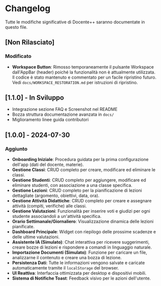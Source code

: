 # Changelog

Tutte le modifiche significative di Docente++ saranno documentate in questo file.

## [Non Rilasciato]

### Modificato
- **Workspace Button**: Rimosso temporaneamente il pulsante Workspace dall'AppBar (header) poiché la funzionalità non è attualmente utilizzata. Il codice è stato mantenuto e commentato per un facile ripristino futuro. Vedi `docs/WORKSPACE_RESTORATION.md` per istruzioni di ripristino.

## [1.1.0] - In Sviluppo

- Integrazione sezione FAQ e Screenshot nel README
- Bozza struttura documentazione avanzata in `docs/`
- Miglioramento linee guida contributori

## [1.0.0] - 2024-07-30

### Aggiunto

- **Onboarding Iniziale**: Procedura guidata per la prima configurazione dell'app (dati del docente, materie).
- **Gestione Classi**: CRUD completo per creare, modificare ed eliminare le classi.
- **Gestione Studenti**: CRUD completo per aggiungere, modificare ed eliminare studenti, con associazione a una classe specifica.
- **Gestione Lezioni**: CRUD completo per la pianificazione di lezioni dettagliate (argomento, obiettivi, data, ora).
- **Gestione Attività Didattiche**: CRUD completo per creare e assegnare attività (compiti, verifiche) alle classi.
- **Gestione Valutazioni**: Funzionalità per inserire voti e giudizi per ogni studente associandoli a un'attività specifica.
- **Orario Settimanale/Giornaliero**: Visualizzazione dinamica delle lezioni pianificate.
- **Dashboard Principale**: Widget con riepilogo delle prossime scadenze e delle ultime valutazioni.
- **Assistente IA (Simulato)**: Chat interattiva per ricevere suggerimenti, creare bozze di lezioni e rispondere a comandi in linguaggio naturale.
- **Importazione Documenti (Simulato)**: Funzione per caricare un file, analizzarne il contenuto e creare una bozza di lezione.
- **Persistenza Dati**: Tutte le informazioni vengono salvate e caricate automaticamente tramite il `localStorage` del browser.
- **UI Reattiva**: Interfaccia ottimizzata per desktop e dispositivi mobili.
- **Sistema di Notifiche Toast**: Feedback visivo per le azioni dell'utente.
